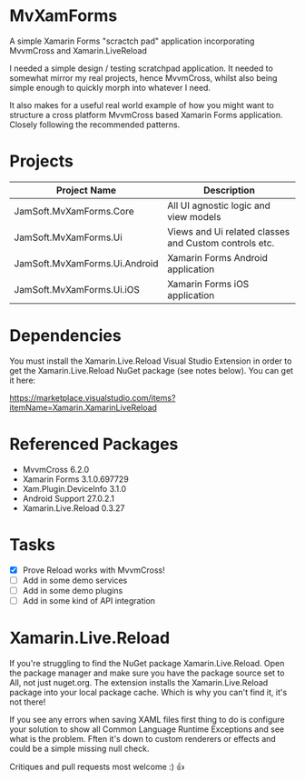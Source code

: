 # MvXamForms

A simple Xamarin Forms "scractch pad" application incorporating MvvmCross and Xamarin.LiveReload

I needed a simple design / testing scratchpad application. It needed to somewhat mirror my real projects, hence MvvmCross, whilst also being simple enough to quickly morph into whatever I need.

It also makes for a useful real world example of how you might want to structure a cross platform MvvmCross based Xamarin Forms application. Closely following the recommended patterns.

# Projects

| Project Name | Description |
| --- | --- |
| JamSoft.MvXamForms.Core | All UI agnostic logic and view models |
| JamSoft.MvXamForms.Ui | Views and Ui related classes and Custom controls etc. |
| JamSoft.MvXamForms.Ui.Android | Xamarin Forms Android application |
| JamSoft.MvXamForms.Ui.iOS | Xamarin Forms iOS application |

# Dependencies

You must install the Xamarin.Live.Reload Visual Studio Extension in order to get the Xamarin.Live.Reload NuGet package (see notes below).  You can get it here:

https://marketplace.visualstudio.com/items?itemName=Xamarin.XamarinLiveReload

# Referenced Packages

- MvvmCross 6.2.0
- Xamarin Forms 3.1.0.697729
- Xam.Plugin.DeviceInfo 3.1.0
- Android Support 27.0.2.1
- Xamarin.Live.Reload 0.3.27

# Tasks

- [x] Prove Reload works with MvvmCross!
- [ ] Add in some demo services
- [ ] Add in some demo plugins
- [ ] Add in some kind of API integration

# Xamarin.Live.Reload

If you're struggling to find the NuGet package Xamarin.Live.Reload. Open the package manager and make sure you have the package source set to All, not just nuget.org. The extension installs the Xamarin.Live.Reload package into your local package cache. Which is why you can't find it, it's not there!

If you see any errors when saving XAML files first thing to do is configure your solution to show all Common Language Runtime Exceptions and see what is the problem. Fften it's down to custom renderers or effects and could be a simple missing null check.

Critiques and pull requests most welcome :) :+1:
